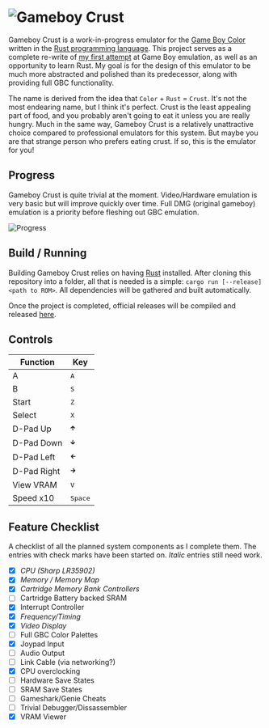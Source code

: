 # ![Gameboy Crust](https://i.imgur.com/Z1GJZMU.png)

Gameboy Crust is a work-in-progress emulator for the [Game Boy Color](https://en.wikipedia.org/wiki/Game_Boy_Color) written in the [Rust programming language](https://www.rust-lang.org/en-US/). This project serves as a complete re-write of [my first attempt](https://github.com/mattbruv/Gameboy-Emulator) at Game Boy emulation, as well as an opportunity to learn Rust. My goal is for the design of this emulator to be much more abstracted and polished than its predecessor, along with providing full GBC functionality.

The name is derived from the idea that `Color` + `Rust` = `Crust`. It's not the most endearing name, but I think it's perfect. Crust is the least appealing part of food, and you probably aren't going to eat it unless you are really hungry. Much in the same way, Gameboy Crust is a relatively unattractive choice compared to professional emulators for this system. But maybe you are that strange person who prefers eating crust. If so, this is the emulator for you!

## Progress

Gameboy Crust is quite trivial at the moment. Video/Hardware emulation is very basic but will improve quickly over time. Full DMG (original gameboy) emulation is a priority before fleshing out GBC emulation.

![Progress](https://i.imgur.com/3u0Y2ID.png)

## Build / Running

Building Gameboy Crust relies on having [Rust](https://www.rust-lang.org/en-US/install.html) installed. After cloning this repository into a folder, all that is needed is a simple: `cargo run [--release] <path to ROM>`. All dependencies will be gathered and built automatically.

Once the project is completed, official releases will be compiled and released [here](https://github.com/mattbruv/Gameboy-Crust/releases).

## Controls
| Function | Key |
| --- | --- |
| A | <kbd>A</kbd> |
| B | <kbd>S</kbd> |
| Start | <kbd>Z</kbd> |
| Select | <kbd>X</kbd> |
| D-Pad Up | <kbd>🡱</kbd> |
| D-Pad Down | <kbd>🡳</kbd> |
| D-Pad Left | <kbd>🡰</kbd> |
| D-Pad Right | <kbd>🡲</kbd> |
| View VRAM | <kbd>V</kbd> |
| Speed x10 | <kbd>Space</kbd> |

## Feature Checklist
A checklist of all the planned system components as I complete them. The entries with check marks have been started on. *Italic* entries still need work.

- [X] *CPU (Sharp LR35902)*
- [X] *Memory / Memory Map*
- [X] *Cartridge Memory Bank Controllers*
- [ ] Cartridge Battery backed SRAM
- [X] Interrupt Controller
- [X] *Frequency/Timing*
- [X] *Video Display*
- [ ] Full GBC Color Palettes
- [X] Joypad Input
- [ ] Audio Output
- [ ] Link Cable (via networking?)
- [X] CPU overclocking
- [ ] Hardware Save States
- [ ] SRAM Save States
- [ ] Gameshark/Genie Cheats
- [ ] Trivial Debugger/Dissassembler
- [X] VRAM Viewer
